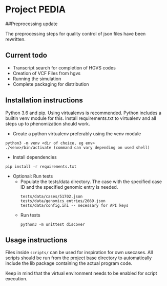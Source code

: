 # Project PEDIA

##Preprocessing update

The preprocessing steps for quality control of json files have been rewritten.

## Current todo

* Transcript search for completion of HGVS codes
* Creation of VCF Files from hgvs
* Running the simulation
* Complete packaging for distribution

## Installation instructions

Python 3.6 and pip. Using virtualenvs is recommended. Python includes a builtin venv module for this. Install requirements.txt to virtualenv and all steps up to phenomization should work.

* Create a python virtualenv preferably using the venv module
```
python3 -m venv <dir of choice, eg env>
./<env>/bin/activate (command can vary depending on used shell)
```
* Install dependencies

```
pip install -r requirements.txt
```
* Optional: Run tests
    * Populate the tests/data directory. The case with the specified case ID and the specified genomic entry is needed.
        ```
        tests/data/cases/51702.json
        tests/data/genomics_entries/2669.json
        tests/data/config.ini -- necessary for API keys
        ```
    * Run tests
        ```
        python3 -m unittest discover
        ```

## Usage instructions

Files inside `scripts/` can be used for inspiration for own usecases. All
scripts should be run from the project base directory to automatically include
the lib package containing the actual program code.

Keep in mind that the virtual environment needs to be enabled for script
execution.
